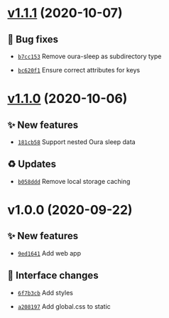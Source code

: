 # [v1.1.1](https://github.com/stethoscope-js/embed/compare/v1.1.0...v1.1.1) (2020-10-07)

## 🐛 Bug fixes
- [`b7cc153`](https://github.com/stethoscope-js/embed/commit/b7cc153)  Remove oura-sleep as subdirectory type

- [`bc620f1`](https://github.com/stethoscope-js/embed/commit/bc620f1)  Ensure correct attributes for keys

# [v1.1.0](https://github.com/stethoscope-js/embed/compare/v1.0.0...v1.1.0) (2020-10-06)

## ✨ New features
- [`181cb58`](https://github.com/stethoscope-js/embed/commit/181cb58)  Support nested Oura sleep data

## ♻️ Updates
- [`b058ddd`](https://github.com/stethoscope-js/embed/commit/b058ddd)  Remove local storage caching

# v1.0.0 (2020-09-22)

## ✨ New features
- [`9ed1641`](https://github.com/stethoscope-js/embed/commit/9ed1641)  Add web app

## 💄 Interface changes
- [`6f7b3cb`](https://github.com/stethoscope-js/embed/commit/6f7b3cb)  Add styles

- [`a208197`](https://github.com/stethoscope-js/embed/commit/a208197)  Add global.css to static
